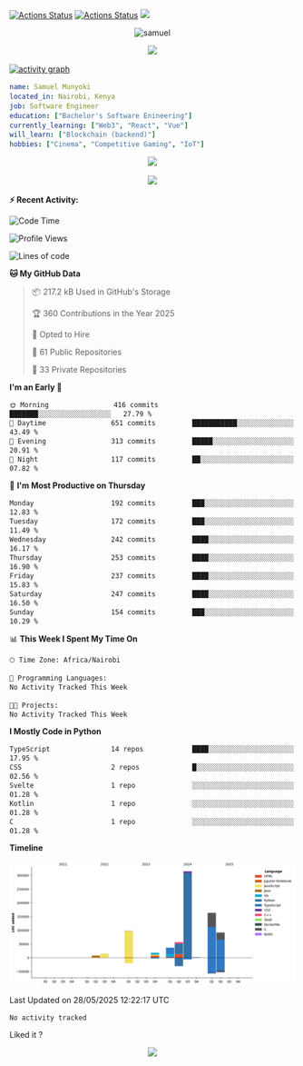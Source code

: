[![Actions Status](https://github.com/guilyx/guilyx/workflows/wakatime-stats/badge.svg)](https://github.com/samuelmunyoki/samuelmunyoki/actions)
[![Actions Status](https://github.com/guilyx/guilyx/workflows/update-gh-activity/badge.svg)](https://github.com/samuelmunyoki/samuelmunyoki/actions)
![](https://visitor-badge.glitch.me/badge?page_id=samuelmunyoki.samuelmunyoki)

<!-- <p align="center">
<img alt="loficity" width="600px" src="https://github.com/HyunCafe/HyunCafe/raw/main/assests/loficity.gif"</img>
</p> -->

<p align="center">
  <img src="https://socialify.git.ci/samuelmunyoki/samuelmunyoki/image?font=Source%20Code%20Pro&forks=1&issues=1&language=1&name=1&owner=1&pattern=Plus&pulls=1&stargazers=1&theme=Dark" alt="samuel" width="700" height="300" />
</p>



<p align="center">
  <img alig src="https://github-profile-trophy.vercel.app/?username=samuelmunyoki&theme=onedark&column=-1" />
</p>

[![activity graph](https://github-readme-activity-graph.vercel.app/graph?username=samuelmunyoki&theme=github-dark-dimmed&custom_title=Samuel's%20Activity%20Graph&hide_border=true)](https://github.com/ashutosh00710/github-readme-activity-graph)

```yaml
name: Samuel Munyoki
located_in: Nairobi, Kenya
job: Software Engineer 
education: ["Bachelor's Software Enineering"]
currently_learning: ["Web3", "React", "Vue"]
will_learn: ["Blockchain (backend)"]
hobbies: ["Cinema", "Competitive Gaming", "IoT"]
```

<p align="center">
  <img src="https://spotify-github-profile.vercel.app/api/view?uid=11147618695&cover_image=true&theme=novatorem&show_offline=true&background_color=121212&interchange=false&bar_color=53b14f&bar_color_cover=false">
</p>

<p align="center">
  <img src="https://spotify-recently-played-readme.vercel.app/api?user=11147618695&count=5">
</p>


**:zap: Recent Activity:**

<!--START_SECTION:activity-->

<!--END_SECTION:activity-->

<!--START_SECTION:waka-->
![Code Time](http://img.shields.io/badge/Code%20Time-0%20secs-blue)

![Profile Views](http://img.shields.io/badge/Profile%20Views-0-blue)

![Lines of code](https://img.shields.io/badge/From%20Hello%20World%20I%27ve%20Written-800.7%20thousand%20lines%20of%20code-blue)

**🐱 My GitHub Data** 

> 📦 217.2 kB Used in GitHub's Storage 
 > 
> 🏆 360 Contributions in the Year 2025
 > 
> 💼 Opted to Hire
 > 
> 📜 61 Public Repositories 
 > 
> 🔑 33 Private Repositories 
 > 
**I'm an Early 🐤** 

```text
🌞 Morning                416 commits         ███████░░░░░░░░░░░░░░░░░░   27.79 % 
🌆 Daytime                651 commits         ███████████░░░░░░░░░░░░░░   43.49 % 
🌃 Evening                313 commits         █████░░░░░░░░░░░░░░░░░░░░   20.91 % 
🌙 Night                  117 commits         ██░░░░░░░░░░░░░░░░░░░░░░░   07.82 % 
```
📅 **I'm Most Productive on Thursday** 

```text
Monday                   192 commits         ███░░░░░░░░░░░░░░░░░░░░░░   12.83 % 
Tuesday                  172 commits         ███░░░░░░░░░░░░░░░░░░░░░░   11.49 % 
Wednesday                242 commits         ████░░░░░░░░░░░░░░░░░░░░░   16.17 % 
Thursday                 253 commits         ████░░░░░░░░░░░░░░░░░░░░░   16.90 % 
Friday                   237 commits         ████░░░░░░░░░░░░░░░░░░░░░   15.83 % 
Saturday                 247 commits         ████░░░░░░░░░░░░░░░░░░░░░   16.50 % 
Sunday                   154 commits         ███░░░░░░░░░░░░░░░░░░░░░░   10.29 % 
```


📊 **This Week I Spent My Time On** 

```text
🕑︎ Time Zone: Africa/Nairobi

💬 Programming Languages: 
No Activity Tracked This Week

🐱‍💻 Projects: 
No Activity Tracked This Week
```

**I Mostly Code in Python** 

```text
TypeScript               14 repos            ████░░░░░░░░░░░░░░░░░░░░░   17.95 % 
CSS                      2 repos             █░░░░░░░░░░░░░░░░░░░░░░░░   02.56 % 
Svelte                   1 repo              ░░░░░░░░░░░░░░░░░░░░░░░░░   01.28 % 
Kotlin                   1 repo              ░░░░░░░░░░░░░░░░░░░░░░░░░   01.28 % 
C                        1 repo              ░░░░░░░░░░░░░░░░░░░░░░░░░   01.28 % 
```



**Timeline**

![Lines of Code chart](https://raw.githubusercontent.com/samuelmunyoki/samuelmunyoki/main/assets/bar_graph.png)


 Last Updated on 28/05/2025 12:22:17 UTC
<!--END_SECTION:waka-->

<!--START_SECTION:waka-simple-->

```text
No activity tracked
```

<!--END_SECTION:waka-simple-->

Liked it ?

<p align="center">
  <img src="https://capsule-render.vercel.app/api?type=waving&color=gradient&height=60&section=footer"/>
</p>
